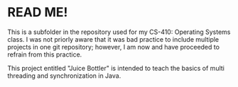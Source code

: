 # READ ME!

This is a subfolder in the repository used for my CS-410: Operating Systems class. I was not priorly aware that it was bad practice to include multiple projects in one git repository; however, I am now and have proceeded to refrain from this practice.

This project entitled "Juice Bottler" is intended to teach the basics of multi threading and synchronization in Java.
